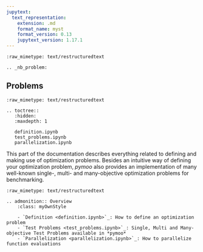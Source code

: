```yaml
---
jupytext:
  text_representation:
    extension: .md
    format_name: myst
    format_version: 0.13
    jupytext_version: 1.17.1
---
```


```{raw-cell}
:raw_mimetype: text/restructuredtext

.. _nb_problem:
```

## Problems

```{raw-cell}
:raw_mimetype: text/restructuredtext

.. toctree::
   :hidden:
   :maxdepth: 1
   
   definition.ipynb
   test_problems.ipynb
   parallelization.ipynb
```

This part of the documentation describes everything related to defining and making use of optimization problems.
Besides an intuitive way of defining your optimization problem, *pymoo* also provides an implementation of many well-known single-, multi- and many-objective optimization problems for benchmarking. 

```{raw-cell}
:raw_mimetype: text/restructuredtext

.. admonition:: Overview
    :class: myOwnStyle

    - `Definition <definition.ipynb>`_: How to define an optimization problem
    - `Test Problems <test_problems.ipynb>`_: Single, Multi and Many-objective Test Problems available in *pymoo*
    - `Parallelization <parallelization.ipynb>`_: How to parallelize function evaluations
```
